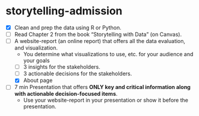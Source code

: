 # storytelling-admission

- [x] Clean and prep the data using R or Python.
- [ ] Read Chapter 2 from the book “Storytelling with Data” (on Canvas).
- [ ] A website-report (an online report) that offers all the data evaluation, and visualization.
  - You determine what visualizations to use, etc. for your audience and your goals
  - [ ] 3 insights for the stakeholders.
  - [ ] 3 actionable decisions for the stakeholders.
  - [x] About page
- [ ] 7 min Presentation that offers **ONLY key and critical information along with actionable decision-focused items**.
  - Use your website-report in your presentation or show it before the presentation.
